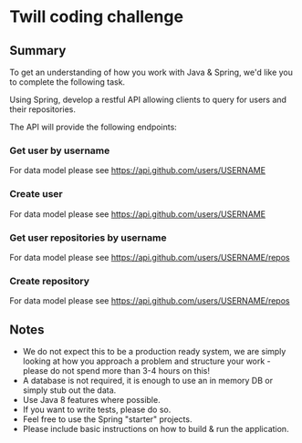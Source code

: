 # Twill coding challenge

## Summary

To get an understanding of how you work with Java & Spring, we'd like you to complete the following task.

Using Spring, develop a restful API allowing clients to query for users and their repositories.

The API will provide the following endpoints:

### Get user by username

For data model please see https://api.github.com/users/USERNAME

### Create user

For data model please see https://api.github.com/users/USERNAME

### Get user repositories by username

For data model please see https://api.github.com/users/USERNAME/repos

### Create repository

For data model please see https://api.github.com/users/USERNAME/repos

## Notes

- We do not expect this to be a production ready system, we are simply looking at how you approach a problem and structure your work - please do not spend more than 3-4 hours on this!
- A database is not required, it is enough to use an in memory DB or simply stub out the data.
- Use Java 8 features where possible.
- If you want to write tests, please do so.
- Feel free to use the Spring "starter" projects.
- Please include basic instructions on how to build & run the application.
